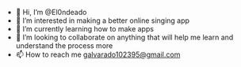 - 👋 Hi, I’m @El0ndeado
- 👀 I’m interested in making a better online singing app 
- 🌱 I’m currently learning how to make apps
- 💞️ I’m looking to collaborate on anything that will help me learn and understand the process more
- 📫 How to reach me galvarado102395@gmail.com

<!---
El0ndeado/El0ndeado is a ✨ special ✨ repository because its `README.md` (this file) appears on your GitHub profile.
You can click the Preview link to take a look at your changes.
--->

